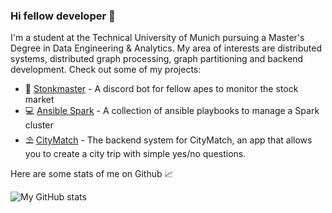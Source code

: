 ### Hi fellow developer 👋

<!--
**d-stoll/d-stoll** is a ✨ _special_ ✨ repository because its `README.md` (this file) appears on your GitHub profile.

Here are some ideas to get you started:

- 🔭 I’m currently working on ...
- 🌱 I’m currently learning ...
- 👯 I’m looking to collaborate on ...
- 🤔 I’m looking for help with ...
- 💬 Ask me about ...
- 📫 How to reach me: ...
- 😄 Pronouns: ...
- ⚡ Fun fact: ...
-->

I'm a student at the Technical University of Munich pursuing a Master's Degree in Data Engineering & Analytics. My area of interests are distributed systems, distributed graph processing, graph partitioning and backend development. Check out some of my projects:

- 🚀 [Stonkmaster](https://github.com/d-stoll/stonkmaster) - A discord bot for fellow apes to monitor the stock market
- 💻 [Ansible Spark](https://github.com/d-stoll/ansible-spark) - A collection of ansible playbooks to manage a Spark cluster
- ⛱️ [CityMatch](https://github.com/d-stoll/citymatch-backend) - The backend system for CityMatch, an app that allows you to create a city trip with simple yes/no questions.

Here are some stats of me on Github 📈

![My GitHub stats](https://github-readme-stats.vercel.app/api?username=d-stoll&count_private=true&show_icons=true&theme=merko)
